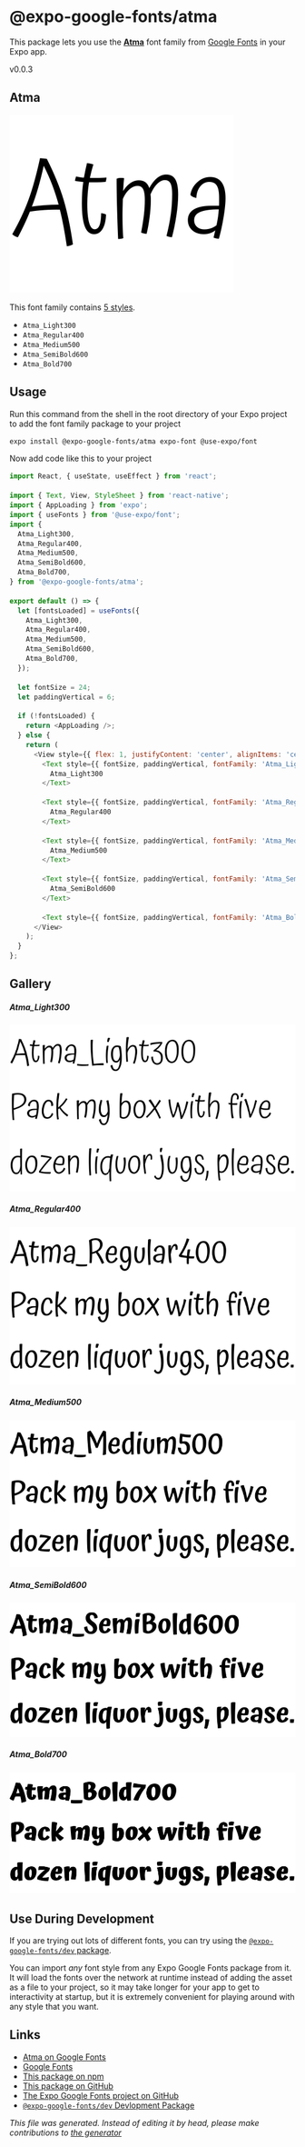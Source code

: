 # @expo-google-fonts/atma

This package lets you use the [**Atma**](https://fonts.google.com/specimen/Atma) font family from [Google Fonts](https://fonts.google.com/) in your Expo app.

v0.0.3

## Atma

![Atma](./font-family.png)

This font family contains [5 styles](#gallery).

- `Atma_Light300`
- `Atma_Regular400`
- `Atma_Medium500`
- `Atma_SemiBold600`
- `Atma_Bold700`

## Usage

Run this command from the shell in the root directory of your Expo project to add the font family package to your project
```sh
expo install @expo-google-fonts/atma expo-font @use-expo/font
```

Now add code like this to your project
```js
import React, { useState, useEffect } from 'react';

import { Text, View, StyleSheet } from 'react-native';
import { AppLoading } from 'expo';
import { useFonts } from '@use-expo/font';
import {
  Atma_Light300,
  Atma_Regular400,
  Atma_Medium500,
  Atma_SemiBold600,
  Atma_Bold700,
} from '@expo-google-fonts/atma';

export default () => {
  let [fontsLoaded] = useFonts({
    Atma_Light300,
    Atma_Regular400,
    Atma_Medium500,
    Atma_SemiBold600,
    Atma_Bold700,
  });

  let fontSize = 24;
  let paddingVertical = 6;

  if (!fontsLoaded) {
    return <AppLoading />;
  } else {
    return (
      <View style={{ flex: 1, justifyContent: 'center', alignItems: 'center' }}>
        <Text style={{ fontSize, paddingVertical, fontFamily: 'Atma_Light300' }}>
          Atma_Light300
        </Text>

        <Text style={{ fontSize, paddingVertical, fontFamily: 'Atma_Regular400' }}>
          Atma_Regular400
        </Text>

        <Text style={{ fontSize, paddingVertical, fontFamily: 'Atma_Medium500' }}>
          Atma_Medium500
        </Text>

        <Text style={{ fontSize, paddingVertical, fontFamily: 'Atma_SemiBold600' }}>
          Atma_SemiBold600
        </Text>

        <Text style={{ fontSize, paddingVertical, fontFamily: 'Atma_Bold700' }}>Atma_Bold700</Text>
      </View>
    );
  }
};

```

## Gallery

##### Atma_Light300
![Atma_Light300](./d691cbd1df6f6a53328f8d9d9514102c915be55e93a8c1f0cb0826a27a60e4f2.ttf.png)

##### Atma_Regular400
![Atma_Regular400](./702ceed58c58203ab0c8ad4bbbbda56c77b89a29496d748322180acbed120201.ttf.png)

##### Atma_Medium500
![Atma_Medium500](./cc558572cee6afca8a8d34b8cb8a2397d749e0c22f9d9977f39eb0e84d636967.ttf.png)

##### Atma_SemiBold600
![Atma_SemiBold600](./b569b84d6ee492ead3f4c73af6244137b0e4c604c9e98cc57627162221d498bb.ttf.png)

##### Atma_Bold700
![Atma_Bold700](./127f716e96fc47aee7624acf9cebd859693a19f2fc1f7d832f33835e5bd3b834.ttf.png)


## Use During Development

If you are trying out lots of different fonts, you can try using the [`@expo-google-fonts/dev` package](https://github.com/expo/google-fonts/tree/master/font-packages/dev#readme).

You can import *any* font style from any Expo Google Fonts package from it. It will load the fonts
over the network at runtime instead of adding the asset as a file to your project, so it may take longer
for your app to get to interactivity at startup, but it is extremely convenient
for playing around with any style that you want.

## Links

- [Atma on Google Fonts](https://fonts.google.com/specimen/Atma)
- [Google Fonts](https://fonts.google.com/)
- [This package on npm](https://www.npmjs.com/package/@expo-google-fonts/atma)
- [This package on GitHub](https://github.com/expo/google-fonts/tree/master/font-packages/atma)
- [The Expo Google Fonts project on GitHub](https://github.com/expo/google-fonts)
- [`@expo-google-fonts/dev` Devlopment Package](https://github.com/expo/google-fonts/tree/master/font-packages/dev)


*This file was generated. Instead of editing it by head, please make contributions to [the generator](https://github.com/expo/google-fonts/tree/master/packages/generator)*
